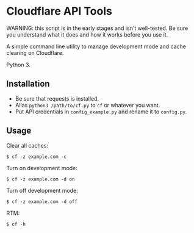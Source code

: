 # Cloudflare API Tools

WARNING: this script is in the early stages and isn't well-tested. Be sure you understand what it does and how it works before you use it.

A simple command line utility to manage development mode and cache clearing on Cloudflare.

Python 3.

## Installation

* Be sure that requests is installed.
* Alias `python3 /path/to/cf.py` to `cf` or whatever you want.
* Put API credentials in `config_example.py` and rename it to `config.py`.

## Usage

Clear all caches:

    $ cf -z example.com -c

Turn on development mode:

    $ cf -z example.com -d on

Turn off development mode:

    $ cf -z example.com -d off

RTM:

    $ cf -h

